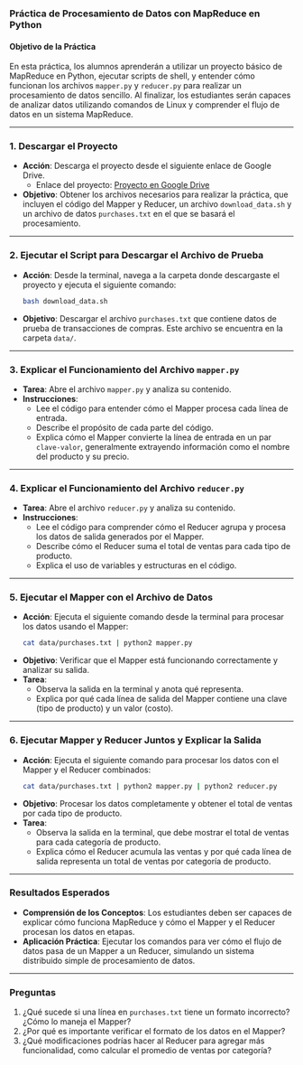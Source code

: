 ### Práctica de Procesamiento de Datos con MapReduce en Python

#### Objetivo de la Práctica
En esta práctica, los alumnos aprenderán a utilizar un proyecto básico de MapReduce en Python, ejecutar scripts de shell, y entender cómo funcionan los archivos `mapper.py` y `reducer.py` para realizar un procesamiento de datos sencillo. Al finalizar, los estudiantes serán capaces de analizar datos utilizando comandos de Linux y comprender el flujo de datos en un sistema MapReduce.

---

### 1. Descargar el Proyecto

- **Acción**: Descarga el proyecto desde el siguiente enlace de Google Drive.
  - Enlace del proyecto: [Proyecto en Google Drive](https://drive.google.com/drive/folders/1DvDw8Z9Nv-pe0mZnN8n1eufhhaOjETZ7?usp=sharing)
- **Objetivo**: Obtener los archivos necesarios para realizar la práctica, que incluyen el código del Mapper y Reducer, un archivo `download_data.sh` y un archivo de datos `purchases.txt` en el que se basará el procesamiento.

---

### 2. Ejecutar el Script para Descargar el Archivo de Prueba

- **Acción**: Desde la terminal, navega a la carpeta donde descargaste el proyecto y ejecuta el siguiente comando:
  ```bash
  bash download_data.sh
  ```
- **Objetivo**: Descargar el archivo `purchases.txt` que contiene datos de prueba de transacciones de compras. Este archivo se encuentra en la carpeta `data/`.

---

### 3. Explicar el Funcionamiento del Archivo `mapper.py`

- **Tarea**: Abre el archivo `mapper.py` y analiza su contenido.
- **Instrucciones**:
  - Lee el código para entender cómo el Mapper procesa cada línea de entrada.
  - Describe el propósito de cada parte del código.
  - Explica cómo el Mapper convierte la línea de entrada en un par `clave-valor`, generalmente extrayendo información como el nombre del producto y su precio.
---

### 4. Explicar el Funcionamiento del Archivo `reducer.py`

- **Tarea**: Abre el archivo `reducer.py` y analiza su contenido.
- **Instrucciones**:
  - Lee el código para comprender cómo el Reducer agrupa y procesa los datos de salida generados por el Mapper.
  - Describe cómo el Reducer suma el total de ventas para cada tipo de producto.
  - Explica el uso de variables y estructuras en el código.
---

### 5. Ejecutar el Mapper con el Archivo de Datos

- **Acción**: Ejecuta el siguiente comando desde la terminal para procesar los datos usando el Mapper:
  ```bash
  cat data/purchases.txt | python2 mapper.py
  ```
- **Objetivo**: Verificar que el Mapper está funcionando correctamente y analizar su salida.
- **Tarea**:
  - Observa la salida en la terminal y anota qué representa.
  - Explica por qué cada línea de salida del Mapper contiene una clave (tipo de producto) y un valor (costo).
---

### 6. Ejecutar Mapper y Reducer Juntos y Explicar la Salida

- **Acción**: Ejecuta el siguiente comando para procesar los datos con el Mapper y el Reducer combinados:
  ```bash
  cat data/purchases.txt | python2 mapper.py | python2 reducer.py
  ```
- **Objetivo**: Procesar los datos completamente y obtener el total de ventas por cada tipo de producto.
- **Tarea**:
  - Observa la salida en la terminal, que debe mostrar el total de ventas para cada categoría de producto.
  - Explica cómo el Reducer acumula las ventas y por qué cada línea de salida representa un total de ventas por categoría de producto.
---

### Resultados Esperados

- **Comprensión de los Conceptos**: Los estudiantes deben ser capaces de explicar cómo funciona MapReduce y cómo el Mapper y el Reducer procesan los datos en etapas.
- **Aplicación Práctica**: Ejecutar los comandos para ver cómo el flujo de datos pasa de un Mapper a un Reducer, simulando un sistema distribuido simple de procesamiento de datos.

---

### Preguntas

1. ¿Qué sucede si una línea en `purchases.txt` tiene un formato incorrecto? ¿Cómo lo maneja el Mapper?
2. ¿Por qué es importante verificar el formato de los datos en el Mapper?
3. ¿Qué modificaciones podrías hacer al Reducer para agregar más funcionalidad, como calcular el promedio de ventas por categoría?
